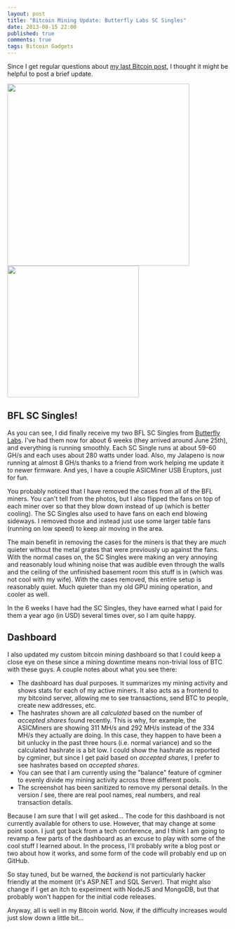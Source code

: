 ```yaml
---
layout: post
title: "Bitcoin Mining Update: Butterfly Labs SC Singles"
date: 2013-08-15 22:00
published: true
comments: true
tags: Bitcoin Gadgets
---
```


Since I get regular questions about [my last Bitcoin post](/2013/05/13/butterfly-labs-jalapeno-ten-months-and-two-weeks-later/), I thought it might be helpful to post a brief update.

<img class="fancybox" src="/stuff/bitcoin-miners.jpg" width="415" />
<img class="fancybox" src="/stuff/bitcoin-dashboard.png" width="300" />

## BFL SC Singles!

As you can see, I did finally receive my two BFL SC Singles from [Butterfly Labs](http://butterflylabs.com).  I've had them now for about 6 weeks (they arrived around June 25th), and everything is running smoothly.  Each SC Single runs at about 59-60 GH/s and each uses about 280 watts under load.  Also, my Jalapeno is now running at almost 8 GH/s thanks to a friend from work helping me update it to newer firmware.  And yes, I have a couple ASICMiner USB Eruptors, just for fun.

You probably noticed that I have removed the cases from all of the BFL miners.  You can't tell from the photos, but I also flipped the fans on top of each miner over so that they blow down instead of up (which is better cooling).  The SC Singles also used to have fans on each end blowing sideways.  I removed those and instead just use some larger table fans (running on low speed) to keep air moving in the area.

The main benefit in removing the cases for the miners is that they are *much* quieter without the metal grates that were previously up against the fans.  With the normal cases on, the SC Singles were making an very annoying and reasonably loud whining noise that was audible even through the walls and the ceiling of the unfinished basement room this stuff is in (which was not cool with my wife).  With the cases removed, this entire setup is reasonably quiet.  Much quieter than my old GPU mining operation, and cooler as well.

In the 6 weeks I have had the SC Singles, they have earned what I paid for them a year ago (in USD) several times over, so I am quite happy.

## Dashboard

I also updated my custom bitcoin mining dashboard so that I could keep a close eye on these since a mining downtime means non-trivial loss of BTC with these guys.  A couple notes about what you see there:

* The dashboard has dual purposes.  It summarizes my mining activity and shows stats for each of my active miners. It also acts as a frontend to my bitcoind server, allowing me to see transactions, send BTC to people, create new addresses, etc.
* The hashrates shown are all *calculated* based on the number of *accepted shares* found recently.  This is why, for example, the ASICMiners are showing 311 MH/s and 292 MH/s instead of the 334 MH/s they actually are doing.  In this case, they happen to have been a bit unlucky in the past three hours (i.e. normal variance) and so the calculated hashrate is a bit low.  I could show the hashrate as reported by cgminer, but since I get paid based on *accepted shares*, I prefer to see hashrates based on *accepted shares*.
* You can see that I am currently using the "balance" feature of cgminer to evenly divide my mining activity across three different pools.
* The screenshot has been sanitized to remove my personal details.  In the version *I* see, there are real pool names, real numbers, and real transaction details.

Because I am sure that I will get asked... The code for this dashboard is not currently available for others to use.  However, that may change at some point soon.  I just got back from a tech conference, and I think I am going to revamp a few parts of the dashboard as an excuse to play with some of the cool stuff I learned about.  In the process, I'll probably write a blog post or two about how it works, and some form of the code will probably end up on GitHub.

So stay tuned, but be warned, the *backend* is not particularly hacker friendly at the moment (it's ASP.NET and SQL Server).  That might also change if I get an itch to experiment with NodeJS and MongoDB, but that probably won't happen for the initial code releases.

Anyway, all is well in my Bitcoin world.  Now, if the difficulty increases would just slow down a little bit...